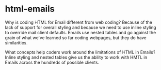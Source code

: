 # html-emails

Why is coding HTML for Email different from web coding?
Because of the lack of support for overall styling and because we need to use inline styling to override mail client defaults.
Emails use nested tables and go against the grain of what we've learned so far coding webpages, but they do have similarities. 

What concepts help coders work around the limitations of HTML in Emails?
Inline styling and nested tables give us the ability to work with HMTL in Emails across the hundreds of possible clients. 
